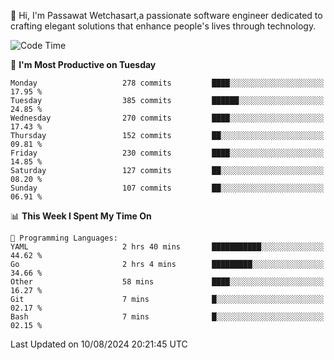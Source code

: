 
👋 Hi, I'm Passawat Wetchasart,a passionate software engineer dedicated to crafting elegant solutions that enhance people's lives through technology.


<!--START_SECTION:waka-->
![Code Time](http://img.shields.io/badge/Code%20Time-1%2C731%20hrs%2052%20mins-blue)

📅 **I'm Most Productive on Tuesday** 

```text
Monday                   278 commits         ████░░░░░░░░░░░░░░░░░░░░░   17.95 % 
Tuesday                  385 commits         ██████░░░░░░░░░░░░░░░░░░░   24.85 % 
Wednesday                270 commits         ████░░░░░░░░░░░░░░░░░░░░░   17.43 % 
Thursday                 152 commits         ██░░░░░░░░░░░░░░░░░░░░░░░   09.81 % 
Friday                   230 commits         ████░░░░░░░░░░░░░░░░░░░░░   14.85 % 
Saturday                 127 commits         ██░░░░░░░░░░░░░░░░░░░░░░░   08.20 % 
Sunday                   107 commits         ██░░░░░░░░░░░░░░░░░░░░░░░   06.91 % 
```


📊 **This Week I Spent My Time On** 

```text
💬 Programming Languages: 
YAML                     2 hrs 40 mins       ███████████░░░░░░░░░░░░░░   44.62 % 
Go                       2 hrs 4 mins        █████████░░░░░░░░░░░░░░░░   34.66 % 
Other                    58 mins             ████░░░░░░░░░░░░░░░░░░░░░   16.27 % 
Git                      7 mins              █░░░░░░░░░░░░░░░░░░░░░░░░   02.17 % 
Bash                     7 mins              █░░░░░░░░░░░░░░░░░░░░░░░░   02.15 % 
```


 Last Updated on 10/08/2024 20:21:45 UTC
<!--END_SECTION:waka-->

<!--
**markpassawat/markpassawat** is a ✨ _special_ ✨ repository because its `README.md` (this file) appears on your GitHub profile.

Here are some ideas to get you started:

- 🔭 I’m currently working on ...
- 🌱 I’m currently learning ...
- 👯 I’m looking to collaborate on ...
- 🤔 I’m looking for help with ...
- 💬 Ask me about ...
- 📫 How to reach me: ...
- 😄 Pronouns: He/Him
- ⚡ Fun fact: ...
-->
